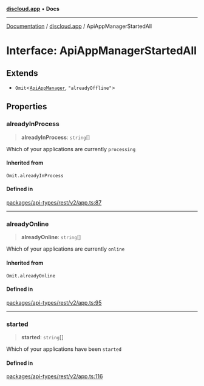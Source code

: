 [**discloud.app**](../README.md) • **Docs**

***

[Documentation](../../packages.md) / [discloud.app](../README.md) / ApiAppManagerStartedAll

# Interface: ApiAppManagerStartedAll

## Extends

- `Omit`\<[`ApiAppManager`](ApiAppManager.md), `"alreadyOffline"`\>

## Properties

### alreadyInProcess

> **alreadyInProcess**: `string`[]

Which of your applications are currently `processing`

#### Inherited from

`Omit.alreadyInProcess`

#### Defined in

[packages/api-types/rest/v2/app.ts:87](https://github.com/discloud/discloud.app/blob/e957c12968777c01a56e127121040f7eaaf9b803/packages/api-types/rest/v2/app.ts#L87)

***

### alreadyOnline

> **alreadyOnline**: `string`[]

Which of your applications are currently `online`

#### Inherited from

`Omit.alreadyOnline`

#### Defined in

[packages/api-types/rest/v2/app.ts:95](https://github.com/discloud/discloud.app/blob/e957c12968777c01a56e127121040f7eaaf9b803/packages/api-types/rest/v2/app.ts#L95)

***

### started

> **started**: `string`[]

Which of your applications have been `started`

#### Defined in

[packages/api-types/rest/v2/app.ts:116](https://github.com/discloud/discloud.app/blob/e957c12968777c01a56e127121040f7eaaf9b803/packages/api-types/rest/v2/app.ts#L116)
